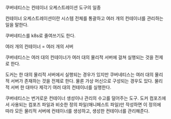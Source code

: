쿠버네티스는 컨테이너 오케스트레이션 도구의 일종

컨테이너 오케스트레이션이란 시스템 전체를 통괄하고 여러 개의 컨테이너를 관리하는 일을 말한다.

쿠버네티스를 k8s로 줄여쓰기도 한다.

여러 개의 컨테이너 = 여러 개의 서버

쿠버네티스는 여러 대의 컨테이너가 여러 대의 물리적 서버에 걸쳐 실행되는 것을 전제로 한다.

도커는 한 대의 물리적 서버에서 실행되는 경우가 있지만 쿠버네티스는 여러 대의 물리적 서버가 존재하는 것을 전제로 한다. 물론 가상 머신으로 구성되는 경우도 있다. 물리적 서버 한 대마다 제각기 여러 대의 컨테이너를 실행한다.

쿠버네티스는 번거로운 컨테이너 생성이나 관리의 수고를 덜어주는 도구. 도커 컴포즈에서 사용되는 컴포즈 파일과 비슷한 정의 파일(매니페스트 파일)만 작성하면 이 정의에 따라 모든 물리적 서버에 컨테이너를 생성하고, 생성한 컨테이너를 관리해준다.